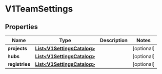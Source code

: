 

# V1TeamSettings

## Properties

Name | Type | Description | Notes
------------ | ------------- | ------------- | -------------
**projects** | [**List&lt;V1SettingsCatalog&gt;**](V1SettingsCatalog.md) |  |  [optional]
**hubs** | [**List&lt;V1SettingsCatalog&gt;**](V1SettingsCatalog.md) |  |  [optional]
**registries** | [**List&lt;V1SettingsCatalog&gt;**](V1SettingsCatalog.md) |  |  [optional]




